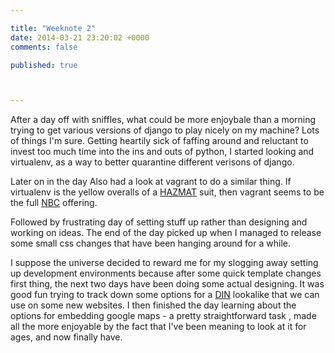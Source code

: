 ```yaml
---

title: "Weeknote 2"
date: 2014-03-21 23:20:02 +0000
comments: false

published: true



---
```


After a day off with sniffles, what could be more enjoybale than a morning trying to get various versions of django to play nicely on my machine? Lots of things I'm sure. Getting heartily sick of faffing around and reluctant to invest too much time into the ins and outs of python, I started looking and virtualenv, as a way to better quarantine different verisons of django.

Later on in the day Also had a look at vagrant to do a similar thing. If virtualenv is the yellow overalls of a [HAZMAT](http://en.wikipedia.org/wiki/Hazmat_suit) suit, then vagrant seems to be the full [NBC](http://en.wikipedia.org/wiki/NBC_suit) offering.

Followed by frustrating day of setting stuff up rather than designing and working on ideas. The end of the day picked up when I managed to release some small css changes that have been hanging around for a while.

I suppose the universe decided to reward me for my slogging away setting up development environments because after some quick template changes first thing, the next two days have been doing some actual designing. It was good fun trying to track down some options for a [DIN](http://idsgn.org/posts/know-your-type-din/) lookalike that we can use on some new websites. I then finished the day learning about the options for embedding google maps - a pretty straightforward task , made all the more enjoyable by the fact that I've been meaning to look at it for ages, and now finally have.
